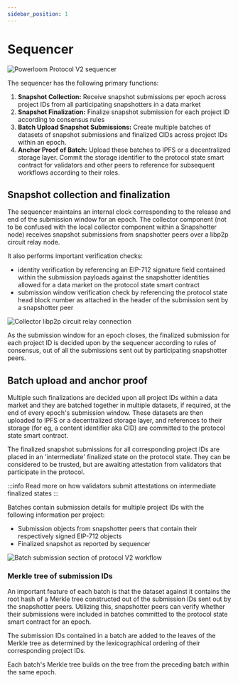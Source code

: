 ```yaml
---
sidebar_position: 1
---
```

# Sequencer

![Powerloom Protocol V2 sequencer](/images/Sequencer.png)

The sequencer has the following primary functions:

1. **Snapshot Collection:** Receive snapshot submissions per epoch across project IDs from all participating snapshotters in a data market
2. **Snapshot Finalization:** Finalize snapshot submission for each project ID according to consensus rules
3. **Batch Upload Snapshot Submissions:** Create multiple batches of datasets of snapshot submissions and finalized CIDs across project IDs within an epoch.
4. **Anchor Proof of Batch:** Upload these batches to IPFS or a decentralized storage layer. Commit the storage identifier to the protocol state smart contract for validators and other peers to reference for subsequent workflows according to their roles.


## Snapshot collection and finalization

The sequencer maintains an internal clock corresponding to the release and end of the submission window for an epoch. The collector component (not to be confused with the local collector component within a Snapshotter node) receives snapshot submissions from snapshotter peers over a libp2p circuit relay node.

It also performs important verification checks:

* identity verification by referencing an EIP-712 signature field contained within the submission payloads against the snapshotter identities allowed for a data market on the protocol state smart contract
* submission window verification check by referencing the protocol state head block number as attached in the header of the submission sent by a snapshotter peer

![Collector libp2p circuit relay connection](/images/Collector-relay.png)

As the submission window for an epoch closes, the finalized submission for each project ID is decided upon by the sequencer according to rules of consensus, out of all the submissions sent out by participating snapshotter peers.

## Batch upload and anchor proof

Multiple such finalizations are decided upon all project IDs within a data market and they are batched together in multiple datasets, if required, at the end of every epoch's submission window. These datasets are then uploaded to IPFS or a decentralized storage layer, and references to their storage (for eg, a content identifier aka CID) are committed to the protocol state smart contract.

The finalized snapshot submissions for all corresponding project IDs are placed in an 'intermediate' finalized state on the protocol state. They can be considered to be trusted, but are awaiting attestation from validators that participate in the protocol.

:::info
Read more on how validators submit attestations on intermediate finalized states
:::


Batches contain submission details for multiple project IDs with the following information per project:

* Submission objects from snapshotter peers that contain their respectively signed EIP-712 objects
* Finalized snapshot as reported by sequencer 

![Batch submission section of protocol V2 workflow](/images/protov2-submission-batching.png)

### Merkle tree of submission IDs

An important feature of each batch is that the dataset against it contains the root hash of a Merkle tree constructed out of the submission IDs sent out by the snapshotter peers. Utilizing this, snapshotter peers can verify whether their submissions were included in batches committed to the protocol state smart contract for an epoch.

The submission IDs contained in a batch are added to the leaves of the Merkle tree as determined by the lexicographical ordering of their corresponding project IDs. 

Each batch's Merkle tree builds on the tree from the preceding batch within the same epoch.

